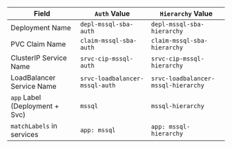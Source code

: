 | Field                          | `Auth` Value                   | `Hierarchy` Value                   |
| ------------------------------ | ------------------------------ | ----------------------------------- |
| Deployment Name                | `depl-mssql-sba-auth`          | `depl-mssql-sba-hierarchy`          |
| PVC Claim Name                 | `claim-mssql-sba-auth`         | `claim-mssql-sba-hierarchy`         |
| ClusterIP Service Name         | `srvc-cip-mssql-auth`    | `srvc-cip-mssql-hierarchy`    |
| LoadBalancer Service Name      | `srvc-loadbalancer-mssql-auth` | `srvc-loadbalancer-mssql-hierarchy` |
| `app` Label (Deployment + Svc) | `mssql`                        | `mssql-hierarchy`                   |
| `matchLabels` in services      | `app: mssql`                   | `app: mssql-hierarchy`              |
